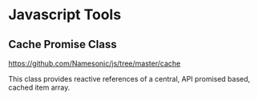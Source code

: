 # Javascript Tools

## Cache Promise Class

https://github.com/Namesonic/js/tree/master/cache

This class provides reactive references of a central, API promised based, cached item array.
